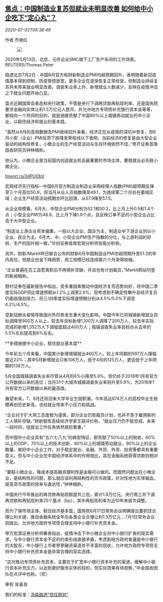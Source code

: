 <!--1593670994000-->
[焦点：中国制造业复苏但就业未明显改善 如何给中小企吃下“定心丸”？](https://cn.reuters.com/article/china-plant-pmi-job-smb-0702-idCNKBS2430KW)
------

<div><i>2020-07-02T05:38:49</i></div><div class="StandardArticleBody_body"><p>作者 乔艳红 </p><div class="PrimaryAsset_container"><div class="Image_container" tabindex="-1"><figure class="Image_zoom" style="padding-bottom:"><div class="LazyImage_container LazyImage_dark" style="background-image:none"><img src="//s4.reutersmedia.net/resources/r/?m=02&amp;d=20200702&amp;t=2&amp;i=1524372483&amp;r=LYNXMPEG610B8&amp;w=600" aria-label="2020年5月13日，北京，元件企业SMC旗下工厂生产车间的工作场景。REUTERS/Thomas Peter"/><div class="LazyImage_image LazyImage_fallback" style="background-image:url(//s4.reutersmedia.net/resources/r/?m=02&amp;d=20200702&amp;t=2&amp;i=1524372483&amp;r=LYNXMPEG610B8&amp;w=600);background-position:center center;background-color:inherit"></div></div><div class="Image_expand-button" aria-label="Expand Image Slideshow" role="button" tabindex="0"></div></figure><figcaption><div class="Image_caption"><span>2020年5月13日，北京，元件企业SMC旗下工厂生产车间的工作场景。REUTERS/Thomas Peter</span></div></figcaption></div></div><p>路透北京7月2日 - 中国6月官方和财新制造业PMI均超预期回升，表明随着新冠疫情基本得到控制、防疫管控放宽，更多企业在逐渐恢复正常经营，但制造业持续复苏并未带来就业明显改善。调查失业率上升、新增就业人数减少，反映在疫情冲击之下就业问题开始凸显。    </p><p>盘点近期国常会表态和央行政策，不管是央行下调再贷款再贴现利率，还是国务院要求金融向实体让利1.5万亿元人民币、并允许地方专项债补充银行资本金等等，都指向一个共同的目的，就是驰援贡献了中国80%以上城镇劳动就业的中小企业，以稳住经济和就业的基本盘。 </p><p>“虽然从6月的高频数据及PMI继续回升来看，经济正在从疫情的深坑中恢复，但6月小型（企业）PMI反而下跌降至荣枯线以下表明，当前经济的修复是由大型企业驱动的结构性修复，小微企业的生产经营活动与生存环境依然不佳，”粤开证券首席固收研究员钟林楠称。 </p><p>他认为，小微企业是当前国内创造就业机会最重要的市场主体，要稳就业必先稳小微企业。 </p><p><a href="https://tmsnrt.rs/3dPUObV">tmsnrt.rs/3dPUObV</a> </p><p>宏观经济先行指标--中国6月官方制造业制造业采购经理人指数(PMI)超预期反弹至三个月高位50.9，但当月从业人员指数降至49.1，为连续第二个月处在萎缩区域；企业生产经营活动预期亦环比回落，从57.9降至57.5。   </p><p>从企业规模看，6月大、中型企业PMI分别为52.1和50.2，比上月上升0.5和1.4个点；小型企业PMI为48.9，比上月下降1.9个点，且反映订单不足的小型企业占比高于大中型企业。 </p><p>“制造业上游企业资本偏重，一般以大企业、国企为主，制造业中下游企业则以小企业、民企为主。6月大、中、小型企业PMI生产指数的分化，与上游利润的好转、生产的回升相一致，”华创证券首席宏观分析师张瑜分析称。 </p><p>另外，财新/Markit昨日联合公布的财新6月中国制造业PMI亦超预期升至51.2的年内高位，但就业也呈下降趋势，用工规模已经连续第六个月录得收缩。 </p><p>“企业普遍在员工自愿离职后不再填补空缺，并且也有计划裁员，”Markit网站刊登的新闻稿称。 </p><p>野村证券在最新报告中指出，受多重因素推动中国经济复苏态势向好，将中国二季度实际GDP同比增速预期从1.2%上调至2.6%，但考虑到不确定性攀升且经济复苏仍面临强劲阻力，将三/四季度实际增速预期分别从4.5%/5.0%下调至4.3%/4.5%。 </p><p>受新冠肺炎疫情导致国内外形势发生重大变化影响，中国今年已将城镇新增就业目标调降至900万人以上，较去年目标新增1,100万人调降了200万人，较去年实际完成的新增1,352万人下调幅度超过400万人；城镇调查失业率目标亦从去年的5.5%左右提高到6%左右。 </p><p>**多措驰援中小企业，稳住就业基本盘** </p><p>今年前五个月来看，中国累计新增城镇就业460万人，较上年同期的597万人降幅接近23%；其中5月新增就业只有106万人，低于4月的125万人，更远低于上年同期的138万人。 </p><p>5月全国城镇调查失业率尽管从4月的6%小降至5.9%，但仍处于2018年1月有官方公开数据以来的高位；当月31个大城市城镇调查失业率则升至5.9%，为2018年1月有官方公开数据以来的最高值。 </p><p>展望未来，7、8月还将迎来大学毕业生就职潮，今年高达874万人的高校毕业生规模再创历史新高，也给就业带来不小压力和挑战。 </p><p>“企业对于扩大用工态度极为谨慎，部分企业仍有裁员计划，也并不急于雇佣新的工人填补空缺，”财新智库高级经济学家王喆评价称，“就业压力仍不能忽视，未来一段时间，促就业工作任务依然艰巨繁重。” </p><p>而中国中小企业具有“五六七八九”的典型特征，即贡献了50%以上的税收，60%以上的GDP，70%以上的技术创新，80%以上的城镇劳动就业，90%以上的企业数量。做好中小企业工作，对于稳定就业、金融、外贸、外资、投资等都具有重要意义。但与中小企业在中国经济体系中的作用相比，其在金融系统获得贷款则相对不足。 </p><p>“要稳小微企业，降成本提高融资便利性是金融可以做的。而既然问题出在小微企业，是结构性的问题，那么就应该利用结构性的货币政策，针对性地为实体输血，提高货币政策的效率与直达性，”钟林楠称。 </p><p>中国央行今年推出的再贷款再贴现额度共三批，累计1.8万亿元。央行周三并下调再贷款和再贴现利率25个基点（bp），其中再贴现利率为近10年来首次调整。 </p><p>而为了保市场主体、稳住经济基本盘，国务院6月17日常务会议明确提出要抓住合理让利关键，推动金融系统全年向各类企业合理让利1.5万亿元；7月1日常务会议则提出，允许地方政府专项债合理支持中小银行补充资本金。 </p><p>申万宏源证券分析师秦泰指出，疫情冲击下中小微企业对中小银行扩表的现实需求，与中小银行资本金不足的约束形成直接矛盾，考虑到地方政府普遍是中小银行的大股东，中小银行上市者寥寥融资渠道并不丰富的现状，允许地方政府专项债支持中小银行补充资本金是非常合理的现实选择。 </p><p>“这次推动专项债补充资本，主要在于扩宽中小银行资本补充的渠道，缓解中小银行资本补充压力，以达到更好服务实体的目的，但实际效果有待观察，”中金固收团队在点评中也称。（完） </p><div class="Attribution_container"><div class="Attribution_attribution"><p class="Attribution_content">审校 张喜良 </p></div></div><div class="StandardArticleBody_trustBadgeContainer"><span class="StandardArticleBody_trustBadgeTitle">我们的标准：</span><span class="trustBadgeUrl"><a href="https://www.thomsonreuters.cn/content/dam/openweb/documents/pdf/china/brochures/about-us-1.pdf">汤森路透“信任原则”</a></span></div></div>
